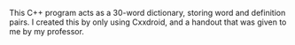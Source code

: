 This C++ program acts as a 30-word dictionary, storing word and definition pairs. I created this by only using Cxxdroid, and a handout that was given to me by my professor.
